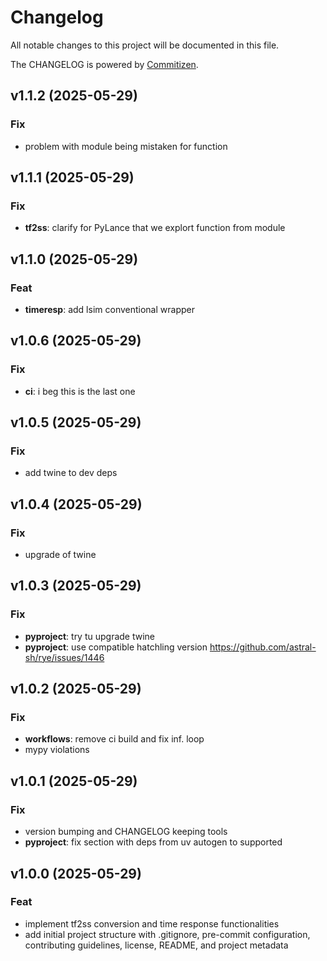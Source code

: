 # Changelog

All notable changes to this project will be documented in this file.

The CHANGELOG is powered by [Commitizen](https://commitizen-tools.github.io/commitizen/).

## v1.1.2 (2025-05-29)

### Fix

- problem with module being mistaken for function

## v1.1.1 (2025-05-29)

### Fix

- **tf2ss**: clarify for PyLance that we explort function from module

## v1.1.0 (2025-05-29)

### Feat

- **timeresp**: add lsim conventional wrapper

## v1.0.6 (2025-05-29)

### Fix

- **ci**: i beg this is the last one

## v1.0.5 (2025-05-29)

### Fix

- add twine to dev deps

## v1.0.4 (2025-05-29)

### Fix

- upgrade of twine

## v1.0.3 (2025-05-29)

### Fix

- **pyproject**: try tu upgrade twine
- **pyproject**: use compatible hatchling version <https://github.com/astral-sh/rye/issues/1446>

## v1.0.2 (2025-05-29)

### Fix

- **workflows**: remove ci build and fix inf. loop
- mypy violations

## v1.0.1 (2025-05-29)

### Fix

- version bumping and CHANGELOG keeping tools
- **pyproject**: fix section with deps from uv autogen to supported

## v1.0.0 (2025-05-29)

### Feat

- implement tf2ss conversion and time response functionalities
- add initial project structure with .gitignore, pre-commit configuration, contributing guidelines, license, README, and project metadata
